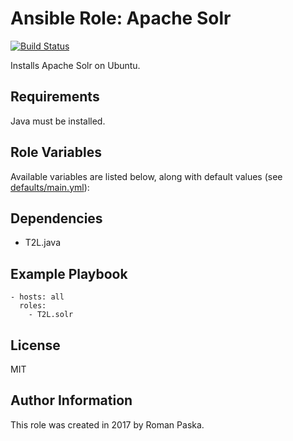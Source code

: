 # Ansible Role: Apache Solr

[![Build Status](https://travis-ci.org/T2L/ansible-role-solr.svg?branch=1.x.x)](https://travis-ci.org/T2L/ansible-role-solr)

Installs Apache Solr on Ubuntu.

## Requirements

Java must be installed.

## Role Variables

Available variables are listed below, along with default values (see [defaults/main.yml](defaults/main.yml)):


## Dependencies

- T2L.java

## Example Playbook

    - hosts: all
      roles:
        - T2L.solr

## License

MIT

## Author Information

This role was created in 2017 by Roman Paska.
